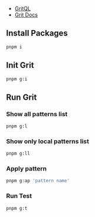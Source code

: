 

- [GritQL](https://l.pg1x.com/Gtd3)
- [Grit Docs](https://l.pg1x.com/MGNA)


## Install Packages

```sh
pnpm i
```

## Init Grit

```sh
pnpm g:i
```

## Run Grit

### Show all patterns list

```sh
pnpm g:l
```

### Show only local patterns list

```sh
pnpm g:ll
```

### Apply pattern

```sh
pnpm g:ap 'pattern name'
```

### Run Test

```sh
pnpm g:t
```
